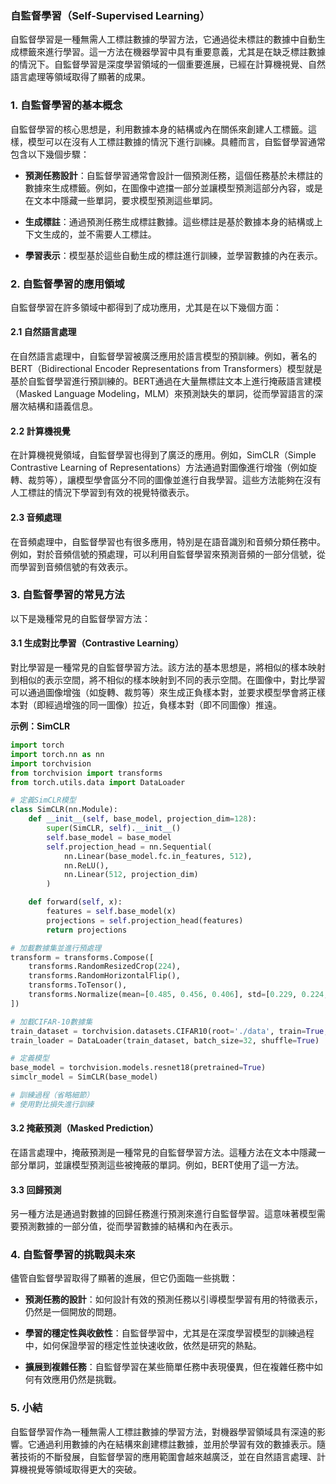 ### 自監督學習（Self-Supervised Learning）

自監督學習是一種無需人工標註數據的學習方法，它通過從未標註的數據中自動生成標籤來進行學習。這一方法在機器學習中具有重要意義，尤其是在缺乏標註數據的情況下。自監督學習是深度學習領域的一個重要進展，已經在計算機視覺、自然語言處理等領域取得了顯著的成果。

### 1. 自監督學習的基本概念

自監督學習的核心思想是，利用數據本身的結構或內在關係來創建人工標籤。這樣，模型可以在沒有人工標註數據的情況下進行訓練。具體而言，自監督學習通常包含以下幾個步驟：

- **預測任務設計**：自監督學習通常會設計一個預測任務，這個任務基於未標註的數據來生成標籤。例如，在圖像中遮擋一部分並讓模型預測這部分內容，或是在文本中隱藏一些單詞，要求模型預測這些單詞。

- **生成標註**：通過預測任務生成標註數據。這些標註是基於數據本身的結構或上下文生成的，並不需要人工標註。

- **學習表示**：模型基於這些自動生成的標註進行訓練，並學習數據的內在表示。

### 2. 自監督學習的應用領域

自監督學習在許多領域中都得到了成功應用，尤其是在以下幾個方面：

#### 2.1 自然語言處理

在自然語言處理中，自監督學習被廣泛應用於語言模型的預訓練。例如，著名的BERT（Bidirectional Encoder Representations from Transformers）模型就是基於自監督學習進行預訓練的。BERT通過在大量無標註文本上進行掩蔽語言建模（Masked Language Modeling，MLM）來預測缺失的單詞，從而學習語言的深層次結構和語義信息。

#### 2.2 計算機視覺

在計算機視覺領域，自監督學習也得到了廣泛的應用。例如，SimCLR（Simple Contrastive Learning of Representations）方法通過對圖像進行增強（例如旋轉、裁剪等），讓模型學會區分不同的圖像並進行自我學習。這些方法能夠在沒有人工標註的情況下學習到有效的視覺特徵表示。

#### 2.3 音頻處理

在音頻處理中，自監督學習也有很多應用，特別是在語音識別和音頻分類任務中。例如，對於音頻信號的預處理，可以利用自監督學習來預測音頻的一部分信號，從而學習到音頻信號的有效表示。

### 3. 自監督學習的常見方法

以下是幾種常見的自監督學習方法：

#### 3.1 生成對比學習（Contrastive Learning）

對比學習是一種常見的自監督學習方法。該方法的基本思想是，將相似的樣本映射到相似的表示空間，將不相似的樣本映射到不同的表示空間。在圖像中，對比學習可以通過圖像增強（如旋轉、裁剪等）來生成正負樣本對，並要求模型學會將正樣本對（即經過增強的同一圖像）拉近，負樣本對（即不同圖像）推遠。

**示例：SimCLR**
```python
import torch
import torch.nn as nn
import torchvision
from torchvision import transforms
from torch.utils.data import DataLoader

# 定義SimCLR模型
class SimCLR(nn.Module):
    def __init__(self, base_model, projection_dim=128):
        super(SimCLR, self).__init__()
        self.base_model = base_model
        self.projection_head = nn.Sequential(
            nn.Linear(base_model.fc.in_features, 512),
            nn.ReLU(),
            nn.Linear(512, projection_dim)
        )

    def forward(self, x):
        features = self.base_model(x)
        projections = self.projection_head(features)
        return projections

# 加載數據集並進行預處理
transform = transforms.Compose([
    transforms.RandomResizedCrop(224),
    transforms.RandomHorizontalFlip(),
    transforms.ToTensor(),
    transforms.Normalize(mean=[0.485, 0.456, 0.406], std=[0.229, 0.224, 0.225]),
])

# 加載CIFAR-10數據集
train_dataset = torchvision.datasets.CIFAR10(root='./data', train=True, download=True, transform=transform)
train_loader = DataLoader(train_dataset, batch_size=32, shuffle=True)

# 定義模型
base_model = torchvision.models.resnet18(pretrained=True)
simclr_model = SimCLR(base_model)

# 訓練過程（省略細節）
# 使用對比損失進行訓練
```

#### 3.2 掩蔽預測（Masked Prediction）

在語言處理中，掩蔽預測是一種常見的自監督學習方法。這種方法在文本中隱藏一部分單詞，並讓模型預測這些被掩蔽的單詞。例如，BERT使用了這一方法。

#### 3.3 回歸預測

另一種方法是通過對數據的回歸任務進行預測來進行自監督學習。這意味著模型需要預測數據的一部分值，從而學習數據的結構和內在表示。

### 4. 自監督學習的挑戰與未來

儘管自監督學習取得了顯著的進展，但它仍面臨一些挑戰：

- **預測任務的設計**：如何設計有效的預測任務以引導模型學習有用的特徵表示，仍然是一個開放的問題。
  
- **學習的穩定性與收斂性**：自監督學習中，尤其是在深度學習模型的訓練過程中，如何保證學習的穩定性並快速收斂，依然是研究的熱點。

- **擴展到複雜任務**：自監督學習在某些簡單任務中表現優異，但在複雜任務中如何有效應用仍然是挑戰。

### 5. 小結

自監督學習作為一種無需人工標註數據的學習方法，對機器學習領域具有深遠的影響。它通過利用數據的內在結構來創建標註數據，並用於學習有效的數據表示。隨著技術的不斷發展，自監督學習的應用範圍會越來越廣泛，並在自然語言處理、計算機視覺等領域取得更大的突破。